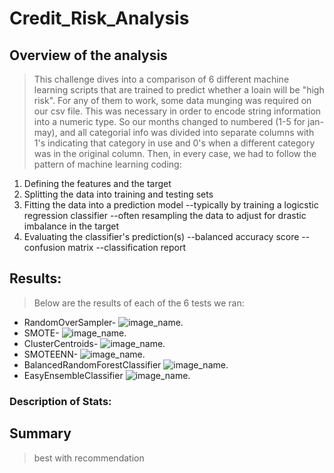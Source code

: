 # Credit_Risk_Analysis

## Overview of the analysis

>This challenge dives into a comparison of 6 different machine learning scripts that are trained to predict whether a loain will be "high risk".  For any of them to work, some data munging was required on our csv file.  This was necessary in order to encode string information into a numeric type.  So our months changed to numbered (1-5 for jan-may), and all categorial info was divided into separate columns with 1's indicating that category in use and 0's when a different category was in the original column.  Then, in every case, we had to follow the pattern of machine learning coding:
1. Defining the features and the target
2. Splitting the data into training and testing sets 
3. Fitting the data into a prediction model 
    --typically by training a logicstic regression classifier
    --often resampling the data to adjust for drastic imbalance in the target
4. Evaluating the classifier's prediction(s)
    --balanced accuracy score
    --confusion matrix
    --classification report

## Results: 

> Below are the results of each of the 6 tests we ran:

* RandomOverSampler-
![image_name](path/to/image_name.png).
* SMOTE-
![image_name](path/to/image_name.png).
* ClusterCentroids-
![image_name](path/to/image_name.png).
* SMOTEENN-
![image_name](path/to/image_name.png).
* BalancedRandomForestClassifier
![image_name](path/to/image_name.png).
* EasyEnsembleClassifier
![image_name](path/to/image_name.png).

### Description of Stats:  

## Summary
>best with recommendation